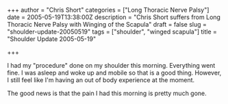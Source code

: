 +++
author = "Chris Short"
categories = ["Long Thoracic Nerve Palsy"]
date = 2005-05-19T13:38:00Z
description = "Chris Short suffers from Long Thoracic Nerve Palsy with Winging of the Scapula"
draft = false
slug = "shoulder-update-20050519"
tags = ["shoulder", "winged scapula"]
title = "Shoulder Update 2005-05-19"

+++

I had my "procedure" done on my shoulder this morning. Everything went fine. I was asleep and woke up and mobile so that is a good thing. However, I still feel like I'm having an out of body experience at the moment.

The good news is that the pain I had this morning is pretty much gone.